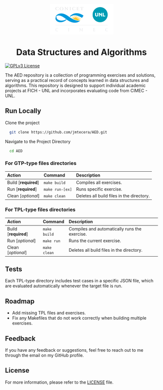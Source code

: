 <div align="center">
  <picture>
    <source media="(prefers-color-scheme: dark)" srcset="./images/cimec_dark.png">
    <img src="./images/cimec_light.png">
  </picture>

<h1>Data Structures and Algorithms</h1>

</div>

[![GPLv3 License](https://img.shields.io/badge/License-GPL%20v3-yellow.svg)](https://opensource.org/licenses/)

The AED repository is a collection of programming exercises and solutions, serving as a practical record of concepts learned in data structures and algorithms. This repository is designed to support individual academic projects at FICH - UNL and incorporates evaluating code from CIMEC - UNL.
## Run Locally

Clone the project

```bash
  git clone https://github.com/jmtecera/AED.git
```

Navigate to the Project Directory

```bash
  cd AED
```

### For GTP-type files directories

| Action                | Command         | Description                               |
| :---------------------|:----------------|:------------------------------------------|
| Build [**required**]  | `make build`    | Compiles all exercises.                   |
| Run [**required**]    | `make run-[ex]` | Runs specific exercise.                   |
| Clean [*optional*]    | `make clean`    | Deletes all build files in the directory. |


### For TPL-type files directories

| Action                | Command      | Description                                             |
| :---------------------|:-------------|:--------------------------------------------------------|
| Build [**required**]  | `make build` | Compiles and automatically runs the exercise.           |
| Run   [*optional*]    | `make run`   | Runs the current exercise.                              |
| Clean [*optional*]    | `make clean` | Deletes all build files in the directory.               |


## Tests

Each TPL-type directory includes test cases in a specific JSON file, which are evaluated automatically whenever the target file is run.
## Roadmap

- Add missing TPL files and exercises.
- Fix any Makefiles that do not work correctly when building multiple exercises.


## Feedback

If you have any feedback or suggestions, feel free to reach out to me through the email on my GitHub profile.


## License
For more information, please refer to the [LICENSE](https://github.com/jmtecera/AED/blob/main/LICENSE) file.
